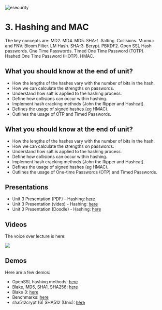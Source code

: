 ![esecurity](https://raw.githubusercontent.com/billbuchanan/esecurity/master/z_associated/esecurity_graphics.jpg)
# 3. Hashing and MAC

The key concepts are: MD2. MD4. MD5. SHA-1. Salting. Collisions. Murmur and FNV. Bloom Filter. LM Hash. SHA-3. Bcrypt. PBKDF2. Open SSL Hash passwords. One Time Passwords. Timed One Time Password (TOTP). Hashed One Time Password (HOTP). HMAC.

## What you should know at the end of unit?

* How the lengths of the hashes vary with the number of bits in the hash.
* How we can calculate the strengths on passwords.
* Understand how salt is applied to the hashing process.
* Define how collisions can occur within hashing.
* Implement hash cracking methods (John the Ripper and Hashcat).
* Defines the usage of signed hashes (eg HMAC).
* Outlines the usage of OTP and Timed Passwords.

## What you should know at the end of unit?

* How the lengths of the hashes vary with the number of bits in the hash.
* How we can calculate the strengths on passwords.
* Understand how salt is applied to the hashing process.
* Define how collisions can occur within hashing.
* Implement hash cracking methods (John the Ripper and Hashcat).
* Defines the usage of signed hashes (eg HMAC).
* Outlines the usage of One-time Passwords (OTP) and Timed Passwords.

## Presentations

* Unit 3 Presentation (PDF) - Hashing: [here](https://github.com/billbuchanan/appliedcrypto/blob/master/unit03_hashing/lecture/chapter03_hashing_authentication.pdf)
* Unit 3 Presentation (video) - Hashing: [here](https://youtu.be/RCArDEBXvW0)
* Unit 3 Presentation (Doodle) - Hashing: [here](https://youtu.be/F3xRatoArEs)


## Videos
The voice over lecture is here:

[![](http://img.youtube.com/vi/RCArDEBXvW0/0.jpg)](https://www.youtube.com/watch?v=RCArDEBXvW0 "")

## Demos
Here are a few demos:

* OpenSSL hashing methods: [here](https://asecuritysite.com/openssl/openssl_full2)
* Blake, MD5, SHA1, SHA256: [here](https://asecuritysite.com/hash/hashnew)
* Blake 3: [here](https://asecuritysite.com/hash/blake3)
* Benchmarks: [here](https://asecuritysite.com/hash/htest)
* sha512crypt ($6$) SHA512 (Unix): [here](https://asecuritysite.com/hash/splunk_hash)


